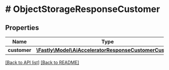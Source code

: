 # # ObjectStorageResponseCustomer

## Properties

Name | Type | Description | Notes
------------ | ------------- | ------------- | -------------
**customer** | [**\Fastly\Model\AiAcceleratorResponseCustomerCustomer**](AiAcceleratorResponseCustomerCustomer.md) |  | [optional] 


[[Back to API list]](../../README.md#endpoints) [[Back to README]](../../README.md)
